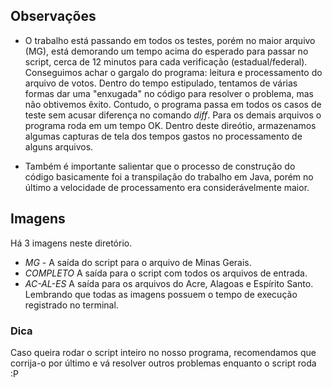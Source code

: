 ## Observações
 - O trabalho está passando em todos os testes, porém no maior arquivo (MG), está demorando um tempo acima do esperado para passar no script, cerca de 12 minutos para cada verificação (estadual/federal). Conseguimos achar o gargalo do programa: leitura e processamento do arquivo de votos. Dentro do tempo estipulado, tentamos de várias formas dar uma "enxugada" no código para resolver o problema, mas não obtivemos êxito. Contudo, o programa passa em todos os casos de teste sem acusar diferença no comando _diff_. Para os demais arquivos o programa roda em um tempo OK. Dentro deste direótio, armazenamos algumas capturas de tela dos tempos gastos no processamento de alguns arquivos.

 - Também é importante salientar que o processo de construção do código basicamente foi a transpilação do trabalho em Java, porém no último a velocidade de processamento era considerávelmente maior.

## Imagens
Há 3 imagens neste diretório.
 - *MG* - A saída do script para o arquivo de Minas Gerais.
 - *COMPLETO* A saída para o script com todos os arquivos de entrada.
 - *AC-AL-ES* A saída para os arquivos do Acre, Alagoas e Espírito Santo.
Lembrando que todas as imagens possuem o tempo de execução registrado no terminal.

### Dica
Caso queira rodar o script inteiro no nosso programa, recomendamos que corrija-o por último e vá resolver outros problemas enquanto o script roda :P
